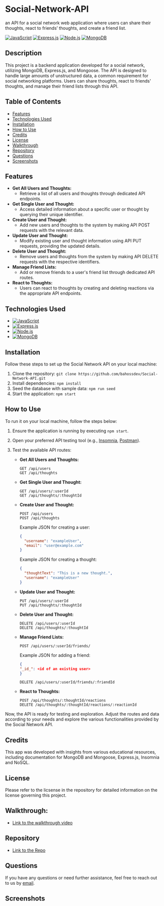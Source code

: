# Social-Network-API

an API for a social network web application where users can share their thoughts, react to friends’ thoughts, and create a friend list.

[![JavaScript](https://img.shields.io/badge/JavaScript-F7DF1E?style=for-the-badge&logo=javascript&logoColor=black)](https://www.javascript.com)
[![Express.js](https://img.shields.io/badge/Express.js-000000?style=for-the-badge&logo=express&logoColor=white)](https://expressjs.com/)
[![Node.js](https://img.shields.io/badge/node.js-6DA55F?style=for-the-badge&logo=node.js&logoColor=white)](https://nodejs.org/en)
[![MongoDB](https://img.shields.io/badge/MongoDB-%234ea94b.svg?style=for-the-badge&logo=mongodb&logoColor=white)](https://www.mongodb.com)

## Description

This project is a backend application developed for a social network, utilizing MongoDB, Express.js, and Mongoose. The API is designed to handle large amounts of unstructured data, a common requirement for social networking platforms. Users can share thoughts, react to friends' thoughts, and manage their friend lists through this API.

## Table of Contents

- [Features](#features)
- [Technologies Used](#technologies-used)
- [Installation](#installation)
- [How to Use](#how-to-use)
- [Credits](#credits)
- [License](#license)
- [Walkthrough](#walkthrough)
- [Repository](#repository)
- [Questions](#questions)
- [Screenshots](#screenshots)

## Features

- **Get All Users and Thoughts:**
  - Retrieve a list of all users and thoughts through dedicated API endpoints.
- **Get Single User and Thought:**
  - Access detailed information about a specific user or thought by querying their unique identifier.
- **Create User and Thought:**
  - Add new users and thoughts to the system by making API POST requests with the relevant data.
- **Update User and Thought:**
  - Modify existing user and thought information using API PUT requests, providing the updated details.
- **Delete User and Thought:**
  - Remove users and thoughts from the system by making API DELETE requests with the respective identifiers.
- **Manage Friend Lists:**
  - Add or remove friends to a user's friend list through dedicated API routes.
- **React to Thoughts:**
  - Users can react to thoughts by creating and deleting reactions via the appropriate API endpoints.

## Technologies Used

- [![JavaScript](https://img.shields.io/badge/JavaScript-F7DF1E?style=for-the-badge&logo=javascript&logoColor=black)](https://www.javascript.com)
- [![Express.js](https://img.shields.io/badge/Express.js-000000?style=for-the-badge&logo=express&logoColor=white)](https://expressjs.com/)
- [![Node.js](https://img.shields.io/badge/node.js-6DA55F?style=for-the-badge&logo=node.js&logoColor=white)](https://nodejs.org/en)
- [![MongoDB](https://img.shields.io/badge/MongoDB-%234ea94b.svg?style=for-the-badge&logo=mongodb&logoColor=white)](https://www.mongodb.com)

## Installation

Follow these steps to set up the Social Network API on your local machine:

1.  Clone the repository: `git clone https://github.com/bahossdev/Social-Network-API.git`
2.  Install dependencies: `npm install`
3.  Seed the database with sample data: `npm run seed`
4.  Start the application: `npm start`


## How to Use

To run it on your local machine, follow the steps below:

1.  Ensure the application is running by executing `npm start`.
2.  Open your preferred API testing tool (e.g., [Insomnia](https://insomnia.rest/), [Postman](https://www.postman.com/)).
3.  Test the available API routes:

    - **Get All Users and Thoughts:**

      ```
      GET /api/users
      GET /api/thoughts
      ```

    - **Get Single User and Thought:**

      ```
      GET /api/users/:userId
      GET /api/thoughts/:thoughtId
      ```

    - **Create User and Thought:**

      ```
      POST /api/users
      POST /api/thoughts
      ```

      Example JSON for creating a user:

      ```json
      {
        "username": "exampleUser",
        "email": "user@example.com"
      }
      ```

      Example JSON for creating a thought:

      ```json
      {
        "thoughtText": "This is a new thought.",
        "username": "exampleUser"
      }
      ```

    - **Update User and Thought:**

      ```
      PUT /api/users/:userId
      PUT /api/thoughts/:thoughtId
      ```

    - **Delete User and Thought:**

      ```
      DELETE /api/users/:userId
      DELETE /api/thoughts/:thoughtId
      ```

    - **Manage Friend Lists:**

      ```
      POST /api/users/:userId/friends/
      ```

      Example JSON for adding a friend:

      ```json
      {
      "_id_": <id of an existing user>
      }
      ```

      ```
      DELETE /api/users/:userId/friends/:friendId
      ```

    - **React to Thoughts:**
      ```
      POST /api/thoughts/:thoughtId/reactions
      DELETE /api/thoughts/:thoughtId/reactions/:reactionId
      ```

Now, the API is ready for testing and exploration. Adjust the routes and data according to your needs and explore the various functionalities provided by the Social Network API.

## Credits

This app was developed with insights from various educational resources, including documentation for MongoDB and Mongoose, Express.js, Insomnia and NoSQL.

## License

Please refer to the licsense in the repository for detailed information on the license governing this project.

## Walkthrough:

- [Link to the walkthrough video](https://drive.google.com/file/d/1YPDGpxXXa8p7UcQ0AnXIt0kpDoC2q8dd/view?usp=share_link)

## Repository

- [Link to the Repo](https://github.com/bahossdev/Social-Network-API.git)

## Questions

If you have any questions or need further assistance, feel free to reach out to us by [email](mailto:bahoss.dev@gmail.com).

## Screenshots


